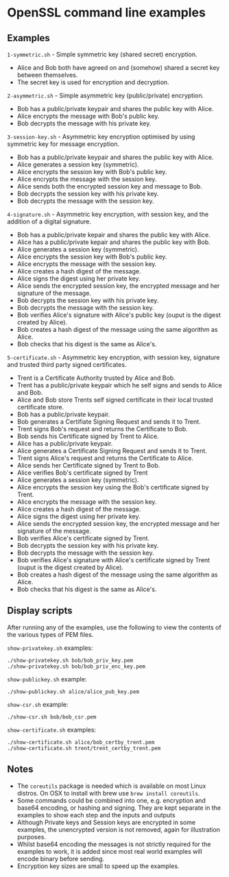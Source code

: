 OpenSSL command line examples
=============================

Examples
--------

`1-symmetric.sh` - Simple symmetric key (shared secret) encryption.
- Alice and Bob both have agreed on and (somehow) shared a secret key between themselves.
- The secret key is used for encryption and decryption.

`2-asymmetric.sh` - Simple asymmetric key (public/private) encryption.
- Bob has a public/private keypair and shares the public key with Alice.
- Alice encrypts the message with Bob's public key.
- Bob decrypts the message with his private key.

`3-session-key.sh` - Asymmetric key encryption optimised by using symmetric key for message encryption.
- Bob has a public/private keypair and shares the public key with Alice.
- Alice generates a session key (symmetric).
- Alice encrypts the session key with Bob's public key.
- Alice encrypts the message with the session key.
- Alice sends both the encrypted session key and message to Bob.
- Bob decrypts the session key with his private key.
- Bob decrypts the message with the session key.

`4-signature.sh` - Asymmetric key encryption, with session key, and the addition of a digital signature.
- Bob has a public/private kepair and shares the public key with Alice.
- Alice has a public/private kepair and shares the public key with Bob.
- Alice generates a session key (symmetric).
- Alice encrypts the session key with Bob's public key.
- Alice encrypts the message with the session key.
- Alice creates a hash digest of the message.
- Alice signs the digest using her private key.
- Alice sends the encrypted session key, the encrypted message and her signature of the message.
- Bob decrypts the session key with his private key.
- Bob decrypts the message with the session key.
- Bob verifies Alice's signature with Alice's public key (ouput is the digest created by Alice).
- Bob creates a hash digest of the message using the same algorithm as Alice.
- Bob checks that his digest is the same as Alice's.

`5-certificate.sh` - Asymmetric key encryption, with session key, signature and trusted third party signed certificates.
- Trent is a Certificate Authority trusted by Alice and Bob.
- Trent has a public/private keypair which he self signs and sends to Alice and Bob.
- Alice and Bob store Trents self signed certificate in their local trusted certificate store.
- Bob has a public/private keypair.
- Bob generates a Certifiate Signing Request and sends it to Trent.
- Trent signs Bob's request and returns the Certificate to Bob.
- Bob sends his Certificate signed by Trent to Alice.
- Alice has a public/private keypair.
- Alice generates a Certificate Signing Request and sends it to Trent.
- Trent signs Alice's request and returns the Certificate to Alice.
- Alice sends her Certificate signed by Trent to Bob.
- Alice verifies Bob's certificate signed by Trent
- Alice generates a session key (symmetric).
- Alice encrypts the session key using the Bob's certificate signed by Trent.
- Alice encrypts the message with the session key.
- Alice creates a hash digest of the message.
- Alice signs the digest using her private key.
- Alice sends the encrypted session key, the encrypted message and her signature of the message.
- Bob verifies Alice's certificate signed by Trent.
- Bob decrypts the session key with his private key.
- Bob decrypts the message with the session key.
- Bob verifies Alice's signature with Alice's certificate signed by Trent (ouput is the digest created by Alice).
- Bob creates a hash digest of the message using the same algorithm as Alice.
- Bob checks that his digest is the same as Alice's.

Display scripts
---------------

After running any of the examples, use the following to view the contents of the various types of PEM files.

`show-privatekey.sh` examples:
```
./show-privatekey.sh bob/bob_priv_key.pem
./show-privatekey.sh bob/bob_priv_enc_key.pem
```

`show-publickey.sh` example:
```
./show-publickey.sh alice/alice_pub_key.pem
```

`show-csr.sh` example:
```
./show-csr.sh bob/bob_csr.pem
```

`show-certificate.sh` examples:
```
./show-certificate.sh alice/bob_certby_trent.pem
./show-certificate.sh trent/trent_certby_trent.pem
```

Notes
-----

* The `coreutils` package is needed which is available on most Linux distros.  On OSX to install with brew use `brew install coreutils`.
* Some commands could be combined into one, e.g. encryption and base64 encoding, or hashing and signing. They are kept separate in the examples to show each step and the inputs and outputs
* Although Private keys and Session keys are encrypted in some examples, the unencrypted version is not removed, again for illustration purposes.
* Whilst base64 encoding the messages is not strictly required for the examples to work, it is added since most real world examples will encode binary before sending.
* Encryption key sizes are small to speed up the examples.
